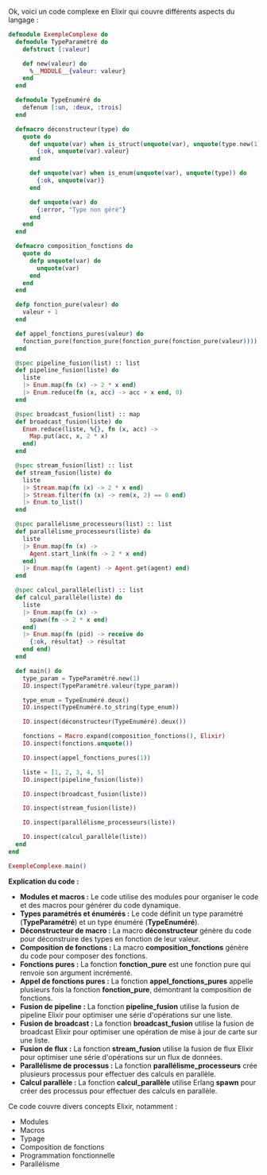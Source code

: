 Ok, voici un code complexe en Elixir qui couvre différents aspects du langage :

```elixir
defmodule ExempleComplexe do
  defmodule TypeParamétré do
    defstruct [:valeur]

    def new(valeur) do
      %__MODULE__{valeur: valeur}
    end
  end

  defmodule TypeEnuméré do
    defenum [:un, :deux, :trois]
  end

  defmacro déconstructeur(type) do
    quote do
      def unquote(var) when is_struct(unquote(var), unquote(type.new(1))) do
        {:ok, unquote(var).valeur}
      end

      def unquote(var) when is_enum(unquote(var), unquote(type)) do
        {:ok, unquote(var)}
      end

      def unquote(var) do
        {:error, "Type non géré"}
      end
    end
  end

  defmacro composition_fonctions do
    quote do
      defp unquote(var) do
        unquote(var)
      end
    end
  end

  defp fonction_pure(valeur) do
    valeur + 1
  end

  def appel_fonctions_pures(valeur) do
    fonction_pure(fonction_pure(fonction_pure(fonction_pure(valeur))))
  end

  @spec pipeline_fusion(list) :: list
  def pipeline_fusion(liste) do
    liste
    |> Enum.map(fn (x) -> 2 * x end)
    |> Enum.reduce(fn (x, acc) -> acc + x end, 0)
  end

  @spec broadcast_fusion(list) :: map
  def broadcast_fusion(liste) do
    Enum.reduce(liste, %{}, fn (x, acc) ->
      Map.put(acc, x, 2 * x)
    end)
  end

  @spec stream_fusion(list) :: list
  def stream_fusion(liste) do
    liste
    |> Stream.map(fn (x) -> 2 * x end)
    |> Stream.filter(fn (x) -> rem(x, 2) == 0 end)
    |> Enum.to_list()
  end

  @spec parallélisme_processeurs(list) :: list
  def parallélisme_processeurs(liste) do
    liste
    |> Enum.map(fn (x) ->
      Agent.start_link(fn -> 2 * x end)
    end)
    |> Enum.map(fn (agent) -> Agent.get(agent) end)
  end

  @spec calcul_parallèle(list) :: list
  def calcul_parallèle(liste) do
    liste
    |> Enum.map(fn (x) ->
      spawn(fn -> 2 * x end)
    end)
    |> Enum.map(fn (pid) -> receive do
      {:ok, résultat} -> résultat
    end end)
  end

  def main() do
    type_param = TypeParamétré.new(1)
    IO.inspect(TypeParamétré.valeur(type_param))

    type_enum = TypeEnuméré.deux()
    IO.inspect(TypeEnuméré.to_string(type_enum))

    IO.inspect(déconstructeur(TypeEnuméré).deux())

    fonctions = Macro.expand(composition_fonctions(), Elixir)
    IO.inspect(fonctions.unquote())

    IO.inspect(appel_fonctions_pures(1))

    liste = [1, 2, 3, 4, 5]
    IO.inspect(pipeline_fusion(liste))

    IO.inspect(broadcast_fusion(liste))

    IO.inspect(stream_fusion(liste))

    IO.inspect(parallélisme_processeurs(liste))

    IO.inspect(calcul_parallèle(liste))
  end
end

ExempleComplexe.main()
```

**Explication du code :**

* **Modules et macros :** Le code utilise des modules pour organiser le code et des macros pour générer du code dynamique.
* **Types paramétrés et énumérés :** Le code définit un type paramétré (**TypeParamétré**) et un type énuméré (**TypeEnuméré**).
* **Déconstructeur de macro :** La macro **déconstructeur** génère du code pour déconstruire des types en fonction de leur valeur.
* **Composition de fonctions :** La macro **composition_fonctions** génère du code pour composer des fonctions.
* **Fonctions pures :** La fonction **fonction_pure** est une fonction pure qui renvoie son argument incrémenté.
* **Appel de fonctions pures :** La fonction **appel_fonctions_pures** appelle plusieurs fois la fonction **fonction_pure**, démontrant la composition de fonctions.
* **Fusion de pipeline :** La fonction **pipeline_fusion** utilise la fusion de pipeline Elixir pour optimiser une série d'opérations sur une liste.
* **Fusion de broadcast :** La fonction **broadcast_fusion** utilise la fusion de broadcast Elixir pour optimiser une opération de mise à jour de carte sur une liste.
* **Fusion de flux :** La fonction **stream_fusion** utilise la fusion de flux Elixir pour optimiser une série d'opérations sur un flux de données.
* **Parallélisme de processus :** La fonction **parallélisme_processeurs** crée plusieurs processus pour effectuer des calculs en parallèle.
* **Calcul parallèle :** La fonction **calcul_parallèle** utilise Erlang **spawn** pour créer des processus pour effectuer des calculs en parallèle.

Ce code couvre divers concepts Elixir, notamment :

* Modules
* Macros
* Typage
* Composition de fonctions
* Programmation fonctionnelle
* Parallélisme